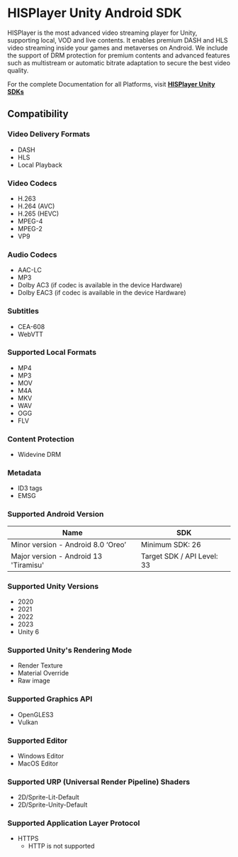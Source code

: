 # HISPlayer Unity Android SDK

HISPlayer is the most advanced video streaming player for Unity, supporting local, VOD and live contents. It enables premium DASH and HLS video streaming inside your games and metaverses on Android. We include the support of DRM protection for premium contents and advanced features such as multistream or automatic bitrate adaptation to secure the best video quality.

For the complete Documentation for all Platforms, visit **[HISPlayer Unity SDKs](https://hisplayer.github.io/)**

## Compatibility

### Video Delivery Formats
  * DASH
  * HLS
  * Local Playback

### Video Codecs
  * H.263
  * H.264 (AVC)
  * H.265 (HEVC)
  * MPEG-4
  * MPEG-2
  * VP9

### Audio Codecs
  * AAC-LC
  * MP3
  * Dolby AC3 (if codec is available in the device Hardware)
  * Dolby EAC3 (if codec is available in the device Hardware)

### Subtitles
  * CEA-608
  * WebVTT

### Supported Local Formats
* MP4
* MP3
* MOV
* M4A
* MKV
* WAV
* OGG
* FLV

### Content Protection
  * Widevine DRM 

### Metadata
  * ID3 tags
  * EMSG

### Supported Android Version

|Name|SDK|
|-|-|
|Minor version - Android 8.0 ‘Oreo’ | Minimum SDK: 26|
|Major version - Android 13 'Tiramisu' |Target SDK / API Level: 33|

### Supported Unity Versions
  * 2020
  * 2021
  * 2022
  * 2023
  * Unity 6

### Supported Unity's Rendering Mode
  * Render Texture
  * Material Override
  * Raw image

### Supported Graphics API
  * OpenGLES3
  * Vulkan

### Supported Editor
  * Windows Editor
  * MacOS Editor

### Supported URP (Universal Render Pipeline) Shaders 
  * 2D/Sprite-Lit-Default
  * 2D/Sprite-Unity-Default

### Supported Application Layer Protocol
  * HTTPS
    * HTTP is not supported
